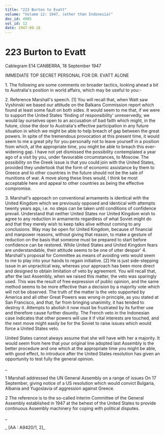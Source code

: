 ```yaml
---
title: "223 Burton to Evatt"
volume: "Volume 12: 1947, (other than Indonesia)"
doc_id: 4905
vol_id: 12
date: 1947-09-18
---
```


# 223 Burton to Evatt

Cablegram E14 CANBERRA, 18 September 1947

IMMEDIATE TOP SECRET PERSONAL FOR DR. EVATT ALONE

1\. The following are some comments on broader tactics, looking ahead a bit to Australia's position in world affairs, which may be useful to you:-

2\. Reference Marshall's speech. [1] You will recall that, when Watt saw Vyshinski we based our attitude on the Balkans Commission report which found at least some fault on both sides. It would seem to me that, if we were to support the United States 'finding of responsibility' unreservedly, we would lay ourselves open to an accusation of bad faith which might, in the future, close the door to Australia's effective participation in any future situation in which we might be able to help breach of gap between the great powers. In spite of the tremendous provocation at this present time, it would seem to me a great pity for you personally not to leave yourself in a position from which, at the appropriate time, you might be able to breach this ever-widening gap. I have not yet dismissed the possibility contemplated a year ago of a visit by you, under favourable circumstances, to Moscow. The possibility on the Greek issue is that you could join with the United States, provided they undertook that the form of economic assistance by them to Greece and to other countries in the future should not be the sale of munitions of war. A move along these lines would, I think be most acceptable here and appeal to other countries as being the effective compromise.

3\. Marshall's approach on conventional armaments is identical with the United Kingdom which we previously opposed and identical with attempts twenty years ago, i.e. no steps can be taken until conditions of confidence prevail. Understand that neither United States nor United Kingdom wish to agree to any reduction in armaments regardless of what Soviet might do and that they merely wish to keep talks alive without coming to any conclusions. Way may be open for United Kingdom, because of financial and manpower reasons, without giving that reason, to make a gesture of reduction on the basis that someone must be prepared to start before confidence can be restored. While United States and United Kingdom fears are understandable, their attitude seems to be one of utter despair' 4. Marshall's proposal for Committee as means of avoiding veto would seem to me to play into your hands to regain initiative. [2] He is just side-stepping issue in an unpractical way, whereas your approach has been more direct and designed to obtain limitation of veto by agreement. You will recall that, after the last Assembly, when we raised this matter, the veto was sparingly used. This was the result of free expression of public opinion, and the same method seems to be more effective than a decision by a majority vote which will not be observed. The truth of the matter is the veto supported by America and all other Great Powers was wrong in principle, as you stated at San Francisco, and that, far from bringing unanimity, it has tended to destroy it. Attempts to abolish it now must be frustrated by its further use and therefore cause further disunity. The French veto in the Indonesian case indicates that other powers will use it if vital interests are touched, and the next move might easily be for the Soviet to raise issues which would force a United States veto.

United States cannot always assume that she will have with her a majority. It would seem from here that your original line adopted last Assembly is the better procedure and one which at the appropriate time you might be able, with good effect, to introduce after the United States resolution has given an opportunity to test fully the general opinion.

_

1 Marshall addressed the UN General Assembly on a range of issues On 17 September, giving notice of a US resolution which would convict Bulgaria, Albania and Yugoslavia of aggression against Greece.

2 The reference is to the so-called Interim Committee of the General Assembly established in 1947 at the behest of the United States to provide continuous Assembly machinery for coping with political disputes.

_

_ [AA : A9420/1, 2]_
